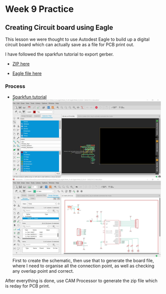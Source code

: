 # Week 9 Practice

## Creating Circuit board using Eagle

This lesson we were thought to use Autodest Eagle to build up a digital circuit board which can actually save as a file for PCB print out. 

I have followed the sparkfun tutorial to export gerber. 

* [ZIP here](https://github.com/muziFiona/Uni-Response/blob/master/Advanced-Physical-Computing/Week_9/Media/Week_8.zip)

* [Eagle file here](https://github.com/muziFiona/Uni-Response/tree/master/Advanced-Physical-Computing/Week_9/Media/Week08-EagleProject)

### Process

* [Sparkfun tutorial](https://www.sparkfun.com/EAGLE)
![Software Progress](https://github.com/muziFiona/Uni-Response/blob/master/Advanced-Physical-Computing/Week_9/Media/2019-12-01%20020725.jpg)
![Software Progress](https://github.com/muziFiona/Uni-Response/blob/master/Advanced-Physical-Computing/Week_9/Media/2019-12-01%20020725-2.jpg)
First to create the schematic, then use that to generate the board file, where I need to organise all the connection point, as well as checking any overlap point and correct. 

After everything is done, use CAM Processor to generate the zip file which is reday for PCB print. 